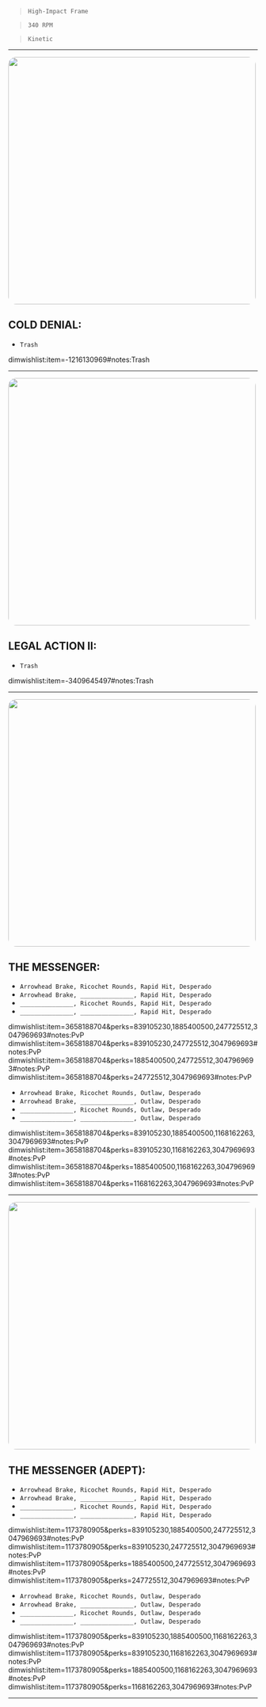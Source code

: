 > `High-Impact Frame`

> `340 RPM`

> `Kinetic`

---

<img src="https://bungie.net/common/destiny2_content/screenshots/1216130969.jpg" width="500px" style="border-radius: 16px">

## COLD DENIAL:

-   `Trash`

dimwishlist:item=-1216130969#notes:Trash

---

<img src="https://bungie.net/common/destiny2_content/screenshots/3409645497.jpg" width="500px" style="border-radius: 16px">

## LEGAL ACTION II:

-   `Trash`

dimwishlist:item=-3409645497#notes:Trash

---

<img src="https://bungie.net/common/destiny2_content/screenshots/3658188704.jpg" width="500px" style="border-radius: 16px">

## THE MESSENGER:

-   `Arrowhead Brake, Ricochet Rounds, Rapid Hit, Desperado`
-   `Arrowhead Brake, _______________, Rapid Hit, Desperado`
-   `_______________, Ricochet Rounds, Rapid Hit, Desperado`
-   `_______________, _______________, Rapid Hit, Desperado`

dimwishlist:item=3658188704&perks=839105230,1885400500,247725512,3047969693#notes:PvP  
dimwishlist:item=3658188704&perks=839105230,247725512,3047969693#notes:PvP  
dimwishlist:item=3658188704&perks=1885400500,247725512,3047969693#notes:PvP  
dimwishlist:item=3658188704&perks=247725512,3047969693#notes:PvP

-   `Arrowhead Brake, Ricochet Rounds, Outlaw, Desperado`
-   `Arrowhead Brake, _______________, Outlaw, Desperado`
-   `_______________, Ricochet Rounds, Outlaw, Desperado`
-   `_______________, _______________, Outlaw, Desperado`

dimwishlist:item=3658188704&perks=839105230,1885400500,1168162263,3047969693#notes:PvP  
dimwishlist:item=3658188704&perks=839105230,1168162263,3047969693#notes:PvP  
dimwishlist:item=3658188704&perks=1885400500,1168162263,3047969693#notes:PvP  
dimwishlist:item=3658188704&perks=1168162263,3047969693#notes:PvP

---

<img src="https://bungie.net/common/destiny2_content/screenshots/1173780905.jpg" width="500px" style="border-radius: 16px">

## THE MESSENGER (ADEPT):

-   `Arrowhead Brake, Ricochet Rounds, Rapid Hit, Desperado`
-   `Arrowhead Brake, _______________, Rapid Hit, Desperado`
-   `_______________, Ricochet Rounds, Rapid Hit, Desperado`
-   `_______________, _______________, Rapid Hit, Desperado`

dimwishlist:item=1173780905&perks=839105230,1885400500,247725512,3047969693#notes:PvP  
dimwishlist:item=1173780905&perks=839105230,247725512,3047969693#notes:PvP  
dimwishlist:item=1173780905&perks=1885400500,247725512,3047969693#notes:PvP  
dimwishlist:item=1173780905&perks=247725512,3047969693#notes:PvP

-   `Arrowhead Brake, Ricochet Rounds, Outlaw, Desperado`
-   `Arrowhead Brake, _______________, Outlaw, Desperado`
-   `_______________, Ricochet Rounds, Outlaw, Desperado`
-   `_______________, _______________, Outlaw, Desperado`

dimwishlist:item=1173780905&perks=839105230,1885400500,1168162263,3047969693#notes:PvP  
dimwishlist:item=1173780905&perks=839105230,1168162263,3047969693#notes:PvP  
dimwishlist:item=1173780905&perks=1885400500,1168162263,3047969693#notes:PvP  
dimwishlist:item=1173780905&perks=1168162263,3047969693#notes:PvP

---
